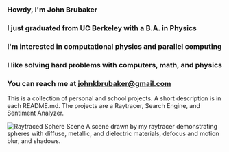 ### Howdy, I'm John Brubaker

### I just graduated from UC Berkeley with a B.A. in Physics

### I'm interested in computational physics and parallel computing

### I like solving hard problems with computers, math, and physics

### You can reach me at johnkbrubaker@gmail.com

This is a collection of personal and school projects. A short description is in each README.md. The projects are a Raytracer, Search Engine, and Sentiment Analyzer.

![Raytraced Sphere Scene](https://github.com/Johnatonb/Johnatonb/blob/main/checker_sphere.png)
A scene drawn by my raytracer demonstrating spheres with diffuse, metallic, and dielectric materials, defocus and motion blur, and shadows.
<!--
**Johnatonb/Johnatonb** is a ✨ _special_ ✨ repository because its `README.md` (this file) appears on your GitHub profile.

Here are some ideas to get you started:

- 🔭 I’m currently working on ...
- 🌱 I’m currently learning ...
- 👯 I’m looking to collaborate on ...
- 🤔 I’m looking for help with ...
- 💬 Ask me about ...
- 📫 How to reach me: ...
- 😄 Pronouns: ...
- ⚡ Fun fact: ...
-->
